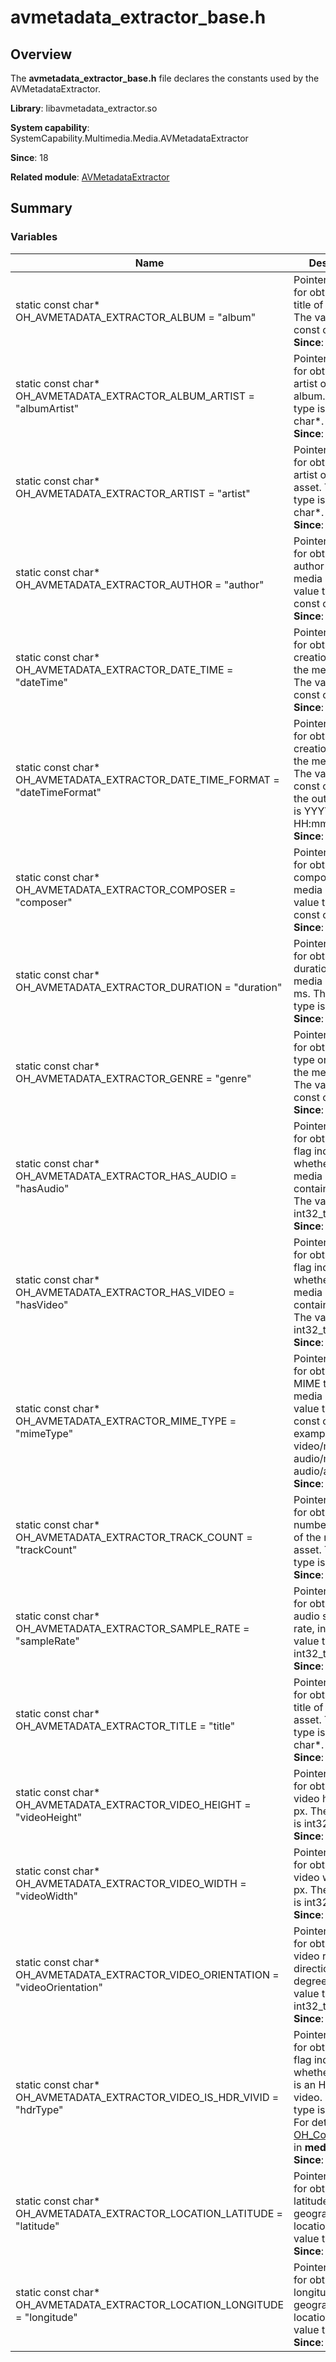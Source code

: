 # avmetadata_extractor_base.h

## Overview

The **avmetadata_extractor_base.h** file declares the constants used by the AVMetadataExtractor.

**Library**: libavmetadata_extractor.so

**System capability**: SystemCapability.Multimedia.Media.AVMetadataExtractor

**Since**: 18

**Related module**: [AVMetadataExtractor](capi-avmetadataextractor.md)

## Summary

### Variables

| Name| Description|
| -- | -- |
| static const char* OH_AVMETADATA_EXTRACTOR_ALBUM = "album" | Pointer to the key for obtaining the title of the album. The value type is const char*.<br>**Since**: 18|
| static const char* OH_AVMETADATA_EXTRACTOR_ALBUM_ARTIST = "albumArtist" | Pointer to the key for obtaining the artist of the album. The value type is const char*.<br>**Since**: 18|
| static const char* OH_AVMETADATA_EXTRACTOR_ARTIST = "artist" | Pointer to the key for obtaining the artist of the media asset. The value type is const char*.<br>**Since**: 18|
| static const char* OH_AVMETADATA_EXTRACTOR_AUTHOR = "author" | Pointer to the key for obtaining the author of the media asset. The value type is const char*.<br>**Since**: 18|
| static const char* OH_AVMETADATA_EXTRACTOR_DATE_TIME = "dateTime" | Pointer to the key for obtaining the creation time of the media asset. The value type is const char*.<br>**Since**: 18|
| static const char* OH_AVMETADATA_EXTRACTOR_DATE_TIME_FORMAT = "dateTimeFormat" | Pointer to the key for obtaining the creation time of the media asset. The value type is const char* and the output format is YYYY-MM-DD HH:mm:ss.<br>**Since**: 18|
| static const char* OH_AVMETADATA_EXTRACTOR_COMPOSER = "composer" | Pointer to the key for obtaining the composer of the media asset. The value type is const char*.<br>**Since**: 18|
| static const char* OH_AVMETADATA_EXTRACTOR_DURATION = "duration" | Pointer to the key for obtaining the duration of the media asset, in ms. The value type is int64_t.<br>**Since**: 18|
| static const char* OH_AVMETADATA_EXTRACTOR_GENRE = "genre" | Pointer to the key for obtaining the type or genre of the media asset. The value type is const char*.<br>**Since**: 18|
| static const char* OH_AVMETADATA_EXTRACTOR_HAS_AUDIO = "hasAudio" | Pointer to the key for obtaining the flag indicating whether the media asset contains audio. The value type is int32_t.<br>**Since**: 18|
| static const char* OH_AVMETADATA_EXTRACTOR_HAS_VIDEO = "hasVideo" | Pointer to the key for obtaining the flag indicating whether the media asset contains video. The value type is int32_t.<br>**Since**: 18|
| static const char* OH_AVMETADATA_EXTRACTOR_MIME_TYPE = "mimeType" | Pointer to the key for obtaining the MIME type of the media asset. The value type is const char*, for example, video/mp4, audio/mp4, and audio/amr wb.<br>**Since**: 18|
| static const char* OH_AVMETADATA_EXTRACTOR_TRACK_COUNT = "trackCount" | Pointer to the key for obtaining the number of tracks of the media asset. The value type is int32_t.<br>**Since**: 18|
| static const char* OH_AVMETADATA_EXTRACTOR_SAMPLE_RATE = "sampleRate" | Pointer to the key for obtaining the audio sampling rate, in Hz. The value type is int32_t.<br>**Since**: 18|
| static const char* OH_AVMETADATA_EXTRACTOR_TITLE = "title" | Pointer to the key for obtaining the title of the media asset. The value type is const char*.<br>**Since**: 18|
| static const char* OH_AVMETADATA_EXTRACTOR_VIDEO_HEIGHT = "videoHeight" | Pointer to the key for obtaining the video height, in px. The value type is int32_t.<br>**Since**: 18|
| static const char* OH_AVMETADATA_EXTRACTOR_VIDEO_WIDTH = "videoWidth" | Pointer to the key for obtaining the video weight, in px. The value type is int32_t.<br>**Since**: 18|
| static const char* OH_AVMETADATA_EXTRACTOR_VIDEO_ORIENTATION = "videoOrientation" | Pointer to the key for obtaining the video rotation direction, in degrees (°). The value type is int32_t.<br>**Since**: 18|
| static const char* OH_AVMETADATA_EXTRACTOR_VIDEO_IS_HDR_VIVID = "hdrType" | Pointer to the key for obtaining the flag indicating whether the video is an HDR Vivid video. The value type is int32_t.<br>For details, see [OH_Core_HdrType](../apis-avcodec-kit/_core.md#oh_core_hdrtype-1) in **media_types.h**.<br>**Since**: 18|
| static const char* OH_AVMETADATA_EXTRACTOR_LOCATION_LATITUDE = "latitude" | Pointer to the key for obtaining the latitude in the geographical location. The value type is float.<br>**Since**: 18|
| static const char* OH_AVMETADATA_EXTRACTOR_LOCATION_LONGITUDE = "longitude" | Pointer to the key for obtaining the longitude in the geographical location. The value type is float.<br>**Since**: 18|
